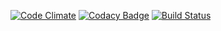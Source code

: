 [![Code Climate](https://codeclimate.com/github/deadda7a/gd-jenkinsampel-client/badges/gpa.svg)](https://codeclimate.com/github/deadda7a/gd-jenkinsampel-client)
[![Codacy Badge](https://api.codacy.com/project/badge/Grade/654fb5b4cfe04d4391fba5b1cee14510)](https://www.codacy.com/app/deadda7a/gd-jenkinsampel-client)
[![Build Status](https://travis-ci.org/deadda7a/gd-jenkinsampel-client.svg?branch=master)](https://travis-ci.org/deadda7a/gd-jenkinsampel-client)
